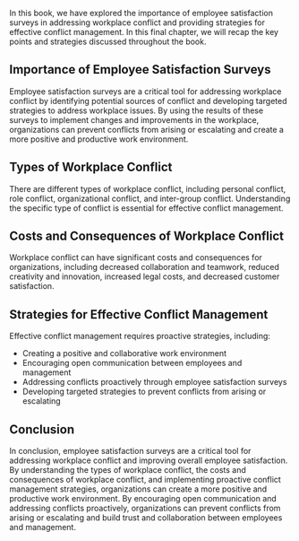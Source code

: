 
In this book, we have explored the importance of employee satisfaction surveys in addressing workplace conflict and providing strategies for effective conflict management. In this final chapter, we will recap the key points and strategies discussed throughout the book.

Importance of Employee Satisfaction Surveys
-------------------------------------------

Employee satisfaction surveys are a critical tool for addressing workplace conflict by identifying potential sources of conflict and developing targeted strategies to address workplace issues. By using the results of these surveys to implement changes and improvements in the workplace, organizations can prevent conflicts from arising or escalating and create a more positive and productive work environment.

Types of Workplace Conflict
---------------------------

There are different types of workplace conflict, including personal conflict, role conflict, organizational conflict, and inter-group conflict. Understanding the specific type of conflict is essential for effective conflict management.

Costs and Consequences of Workplace Conflict
--------------------------------------------

Workplace conflict can have significant costs and consequences for organizations, including decreased collaboration and teamwork, reduced creativity and innovation, increased legal costs, and decreased customer satisfaction.

Strategies for Effective Conflict Management
--------------------------------------------

Effective conflict management requires proactive strategies, including:

* Creating a positive and collaborative work environment
* Encouraging open communication between employees and management
* Addressing conflicts proactively through employee satisfaction surveys
* Developing targeted strategies to prevent conflicts from arising or escalating

Conclusion
----------

In conclusion, employee satisfaction surveys are a critical tool for addressing workplace conflict and improving overall employee satisfaction. By understanding the types of workplace conflict, the costs and consequences of workplace conflict, and implementing proactive conflict management strategies, organizations can create a more positive and productive work environment. By encouraging open communication and addressing conflicts proactively, organizations can prevent conflicts from arising or escalating and build trust and collaboration between employees and management.
